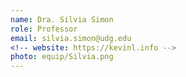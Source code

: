 ```yaml
---
name: Dra. Silvia Simon
role: Professor
email: silvia.simon@udg.edu
<!-- website: https://kevinl.info -->
photo: equip/Silvia.png
---
```


<!-- I like teaching Computer Science! -->
